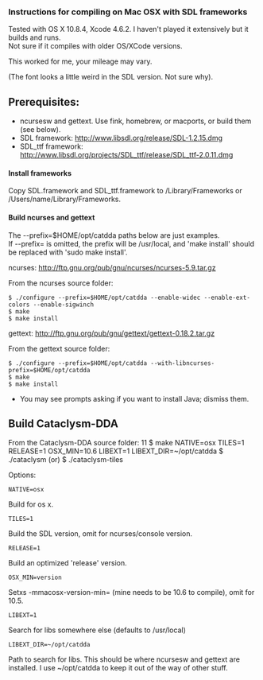 ### Instructions for compiling on Mac OSX with SDL frameworks

Tested with OS X 10.8.4, Xcode 4.6.2. I haven't played it extensively but it builds and runs.  
Not sure if it compiles with older OS/XCode versions.

This worked for me, your mileage may vary.

(The font looks a little weird in the SDL version. Not sure why).

## Prerequisites:

- ncursesw and gettext. Use fink, homebrew, or macports, or build them (see below).
- SDL framework: http://www.libsdl.org/release/SDL-1.2.15.dmg  
- SDL\_ttf framework: http://www.libsdl.org/projects/SDL_ttf/release/SDL_ttf-2.0.11.dmg

#### Install frameworks

Copy SDL.framework and SDL\_ttf.framework to /Library/Frameworks
or /Users/name/Library/Frameworks.

#### Build ncurses and gettext

The --prefix=$HOME/opt/catdda paths below are just examples.  
If --prefix= is omitted, the prefix will be /usr/local, and 'make install' should be replaced with 'sudo make install'. 

ncurses: http://ftp.gnu.org/pub/gnu/ncurses/ncurses-5.9.tar.gz

From the ncurses source folder:

    $ ./configure --prefix=$HOME/opt/catdda --enable-widec --enable-ext-colors --enable-sigwinch
    $ make
    $ make install

gettext: http://ftp.gnu.org/pub/gnu/gettext/gettext-0.18.2.tar.gz

From the gettext source folder:

    $ ./configure --prefix=$HOME/opt/catdda --with-libncurses-prefix=$HOME/opt/catdda
    $ make
    $ make install

- You may see prompts asking if you want to install Java; dismiss them.

## Build Cataclysm-DDA

From the Cataclysm-DDA source folder:
11
    $ make NATIVE=osx TILES=1 RELEASE=1 OSX_MIN=10.6 LIBEXT=1 LIBEXT_DIR=~/opt/catdda
    $ ./cataclysm
    (or)
    $ ./cataclysm-tiles

Options:

    NATIVE=osx
Build for os x.

    TILES=1
Build the SDL version, omit for ncurses/console version.

    RELEASE=1
Build an optimized 'release' version.

    OSX_MIN=version
Setxs -mmacosx-version-min= (mine needs to be 10.6 to compile), omit for 10.5.

    LIBEXT=1
Search for libs somewhere else (defaults to /usr/local)

    LIBEXT_DIR=~/opt/catdda
Path to search for libs. This should be where ncursesw and gettext are installed. I use ~/opt/catdda to keep it out of the way of other stuff.
